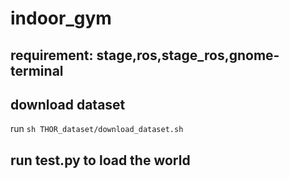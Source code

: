 # indoor_gym

## requirement: stage,ros,stage_ros,gnome-terminal

## download dataset

run `sh THOR_dataset/download_dataset.sh`


## run test.py to load the world